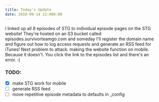 ```yaml
---
title: Today's Update
date: 2018-09-14 22:000:00
---
```


I linked up all 8 episodes of STG to individual episode pages on the STG website! They're hosted on an S3 bucket called episodes.survivorteamgo.com and someday I'll register the domain name and figure out how to log access requests and generate an RSS feed for iTunes! Next problem to attack: making the website function on mobile. Because it doesn't. You click the link to the episodes list and there's an error. :(

### TODO:
- [x] make STG work for mobile
- [ ] generate RSS feed
- [ ] move repetitive episode metadata to defaults in _config
